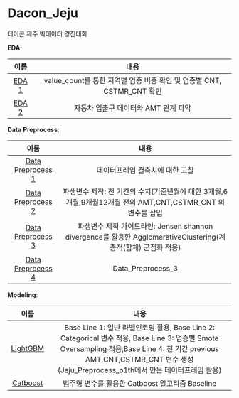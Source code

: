 # Dacon_Jeju
데이콘 제주 빅데이터 경진대회

**EDA**: 

|  이름  |              내용              |
| :----: | :--------------------------: |
| [EDA 1](Jeju_01th.ipynb) |  value_count를 통한 지역별 업종 비중 확인 및 업종별 CNT, CSTMR_CNT 확인 |
| [EDA 2](Jeju_02th.ipynb) |  자동차 입출구 데이터와 AMT 관계 파악 |

**Data Preprocess**: 

|  이름  |              내용              |
| :----: | :--------------------------: |
| [Data Preprocess 1](Jeju_DataPreprocess_02th.ipynb) |  데이터프레임 결측치에 대한 고찰 |
| [Data Preprocess 2](Jeju_DataPreprocess_01th.ipynb) |  파생변수 제작: 전 기간의 수치(기준년월에 대한 3개월,6개월,9개월12개월 전의 AMT,CNT,CSTMR_CNT 의 변수를 삽입 |
| [Data Preprocess 3](Jeju_DataPreprocess_03th.ipynb) |  파생변수 제작 가이드라인: Jensen shannon divergence를 활용한 AgglomerativeClustering(계층적(합체) 군집화 적용) |
| [Data Preprocess 4](Jeju_DataPreprocess_04th.ipynb) |  Data_Preprocess_3 |


**Modeling**: 

|  이름  |              내용              |
| :----: | :--------------------------: |
| [LightGBM](Jeju_modeling_01th(LightGBM).ipynb) | Base Line 1: 일반 라벨인코딩 활용, Base Line 2: Categorical 변수 적용, Base Line 3: 업종별 Smote Oversampling 적용,Base Line 4: 전 기간 previous AMT,CNT,CSTMR_CNT 변수 생성 (Jeju_Preprocess_o1th에서 만든 데이터프레임 활용)  |
| [Catboost](Jeju_modeling_02th(catboost_just).ipynb) |범주형 변수를 활용한 Catboost 알고리즘 Baseline|
